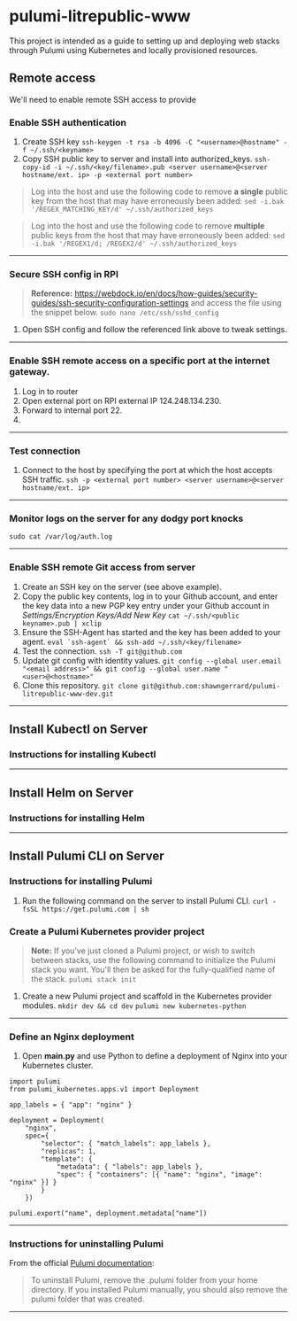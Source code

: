 # pulumi-litrepublic-www
This project is intended as a guide to setting up and deploying web stacks through Pulumi using Kubernetes and locally provisioned resources.


## Remote access
We'll need to enable remote SSH access to provide 

### Enable SSH authentication 
1. Create SSH key
    ```ssh-keygen -t rsa -b 4096 -C "<username>@hostname" -f ~/.ssh/<keyname>```
2. Copy SSH public key to server and install into authorized_keys.
    ```ssh-copy-id -i ~/.ssh/<key/filename>.pub <server username>@<server hostname/ext. ip> -p <external port number>```
> Log into the host and use the following code to remove **a single** public key from the host that may have erroneously been added:
    ```sed -i.bak '/REGEX_MATCHING_KEY/d' ~/.ssh/authorized_keys```

> Log into the host and use the following code to remove **multiple** public keys from the host that may have erroneously been added:
    ```sed -i.bak '/REGEX1/d; /REGEX2/d' ~/.ssh/authorized_keys```

<hr />

### Secure SSH config in RPI
> **Reference:** https://webdock.io/en/docs/how-guides/security-guides/ssh-security-configuration-settings and access the file using the snippet below.
```sudo nano /etc/ssh/sshd_config```

1. Open SSH config and follow the referenced link above to tweak settings.

<hr />

### Enable SSH remote access on a specific port at the internet gateway.
1. Log in to router
2. Open external port <PORT NUMBER> on RPI external IP 124.248.134.230.
3. Forward to internal port 22.
4. 

<hr />

### Test connection
1. Connect to the host by specifying the port at which the host accepts SSH traffic.
```ssh -p <external port number> <server username>@<server hostname/ext. ip>```

<hr />

### Monitor logs on the server for any dodgy port knocks
```sudo cat /var/log/auth.log```

<hr />

### Enable SSH remote Git access from server

1. Create an SSH key on the server (see above example).
2. Copy the public key contents, log in to your Github account, and enter the key data into a new PGP key entry under your Github account in _Settings/Encryption Keys/Add New Key_
```cat ~/.ssh/<public keyname>.pub | xclip```
3. Ensure the SSH-Agent has started and the key has been added to your agent.
```eval `ssh-agent` && ssh-add ~/.ssh/<key/filename>```
3. Test the connection.
```ssh -T git@github.com```
4. Update git config with identity values.
```git config --global user.email "<email address>" && git config --global user.name "<user>@<hostname>"```
5. Clone this repository.
```git clone git@github.com:shawngerrard/pulumi-litrepublic-www-dev.git```

<hr />


## Install Kubectl on Server


### Instructions for installing Kubectl

<hr />


## Install Helm on Server


### Instructions for installing Helm

<hr />


## Install Pulumi CLI on Server


### Instructions for installing Pulumi
1. Run the following command on the server to install Pulumi CLI.
```curl -fsSL https://get.pulumi.com | sh```

### Create a Pulumi Kubernetes provider project

> **Note:** If you've just cloned a Pulumi project, or wish to switch between stacks, use the following command to initialize the Pulumi stack you want. You'll then be asked for the fully-qualified name of the stack.
```pulumi stack init```

1. Create a new Pulumi project and scaffold in the Kubernetes provider modules.
```mkdir dev && cd dev```
```pulumi new kubernetes-python```

<hr />

### Define an Nginx deployment

1. Open **main.py** and use Python to define a deployment of Nginx into your Kubernetes cluster. 

```
import pulumi
from pulumi_kubernetes.apps.v1 import Deployment

app_labels = { "app": "nginx" }

deployment = Deployment(
    "nginx",
    spec={
        "selector": { "match_labels": app_labels },
        "replicas": 1,
        "template": {
            "metadata": { "labels": app_labels },
            "spec": { "containers": [{ "name": "nginx", "image": "nginx" }] }
        }
    })

pulumi.export("name", deployment.metadata["name"])
```

<hr />



### Instructions for uninstalling Pulumi
From the official [Pulumi documentation](https://www.pulumi.com/docs/get-started/install/):

> To uninstall Pulumi, remove the .pulumi folder from your home directory. If you installed Pulumi manually, you should also remove the pulumi folder that was created.

<hr />
